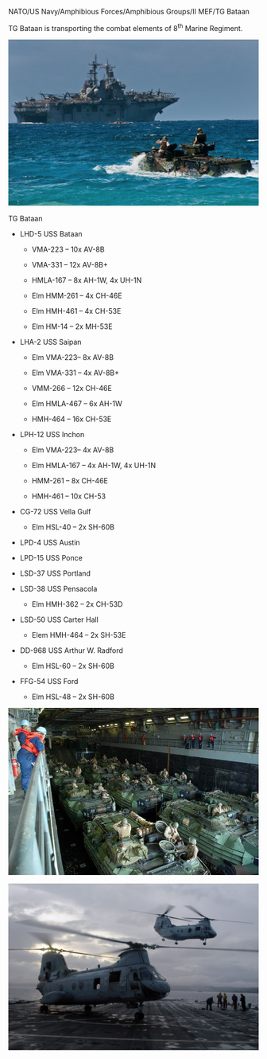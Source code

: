 NATO/US Navy/Amphibious Forces/Amphibious Groups/II MEF/TG Bataan

TG Bataan is transporting the combat elements of 8<sup>th</sup> Marine
Regiment.

![](/assets/images/nato/us/navy/amphibious/mef/bataan/image1.jpg)

TG Bataan

  - LHD-5 USS Bataan
    
      - VMA-223 – 10x AV-8B
    
      - VMA-331 – 12x AV-8B+
    
      - HMLA-167 – 8x AH-1W, 4x UH-1N
    
      - Elm HMM-261 – 4x CH-46E
    
      - Elm HMH-461 – 4x CH-53E
    
      - Elm HM-14 – 2x MH-53E

  - LHA-2 USS Saipan
    
      - Elm VMA-223– 8x AV-8B
    
      - Elm VMA-331 – 4x AV-8B+
    
      - VMM-266 – 12x CH-46E
    
      - Elm HMLA-467 – 6x AH-1W
    
      - HMH-464 – 16x CH-53E

  - LPH-12 USS Inchon
    
      - Elm VMA-223– 4x AV-8B
    
      - Elm HMLA-167 – 4x AH-1W, 4x UH-1N
    
      - HMM-261 – 8x CH-46E
    
      - HMH-461 – 10x CH-53

  - CG-72 USS Vella Gulf
    
      - Elm HSL-40 – 2x SH-60B

  - LPD-4 USS Austin

  - LPD-15 USS Ponce

  - LSD-37 USS Portland

  - LSD-38 USS Pensacola
    
      - Elm HMH-362 – 2x CH-53D

  - LSD-50 USS Carter Hall
    
      - Elem HMH-464 – 2x SH-53E

  - DD-968 USS Arthur W. Radford
    
      - Elm HSL-60 – 2x SH-60B

  - FFG-54 USS Ford
    
      - Elm HSL-48 – 2x SH-60B

![](/assets/images/nato/us/navy/amphibious/mef/bataan/image2.jpg)

![](/assets/images/nato/us/navy/amphibious/mef/bataan/image3.jpeg)
